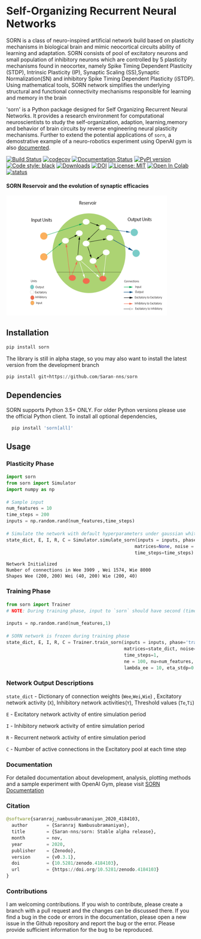 
# Self-Organizing Recurrent Neural Networks

SORN is a class of neuro-inspired artificial network build based on plasticity mechanisms in biological brain and mimic neocortical circuits ability of learning and adaptation. SORN consists of pool of excitatory neurons and small population of inhibitory neurons which are controlled by 5 plasticity mechanisms found in neocortex, namely Spike Timing Dependent Plasticity (STDP), Intrinsic Plasticity (IP), Synaptic Scaling (SS),Synaptic Normalization(SN) and inhibitory Spike Timing Dependent Plasticity (iSTDP). Using mathematical tools, SORN network simplifies the underlying structural and functional connectivity mechanisms responsible for learning and memory in the brain

'sorn' is a Python package designed for Self Organizing Recurrent Neural Networks. It provides a research environment for computational neuroscientists to study the self-organization, adaption, learning,memory and behavior of brain circuits by reverse engineering neural plasticity mechanisms. Further to extend the potential applications of `sorn`, a demostrative example of a neuro-robotics experiment using OpenAI gym is also [documented](https://self-organizing-recurrent-neural-networks.readthedocs.io/en/latest/usage.html).


[![Build Status](https://github.com/saran-nns/sorn/workflows/Build/badge.svg)](https://github.com/saran-nns/sorn/actions)
[![codecov](https://codecov.io/gh/Saran-nns/sorn/branch/master/graph/badge.svg)](https://codecov.io/gh/Saran-nns/sorn)
[![Documentation Status](https://readthedocs.org/projects/self-organizing-recurrent-neural-networks/badge/?version=latest)](https://self-organizing-recurrent-neural-networks.readthedocs.io/en/latest/?badge=latest)
[![PyPI version](https://badge.fury.io/py/sorn.svg)](https://badge.fury.io/py/sorn)
[![Code style: black](https://img.shields.io/badge/code%20style-black-000000.svg)](https://github.com/psf/black)
[![Downloads](https://pepy.tech/badge/sorn)](https://pepy.tech/project/sorn)
[![DOI](https://zenodo.org/badge/174756058.svg)](https://zenodo.org/badge/latestdoi/174756058)
[![License: MIT](https://img.shields.io/badge/License-MIT-yellow.svg)](https://opensource.org/licenses/MIT)
[![Open In Colab](https://colab.research.google.com/assets/colab-badge.svg)](https://colab.research.google.com/drive/164AKTA-iCVLq-iR-treLA_Y9keRYrQkH#scrollTo=Rt2YZptMtC14)
[![status](https://joss.theoj.org/papers/7dc447f7a0d17d774b59c8ee15c223c2/status.svg)](https://joss.theoj.org/papers/7dc447f7a0d17d774b59c8ee15c223c2)

<h4 align="Left">SORN Reservoir and the evolution of synaptic efficacies</h4>
<a href="url"><img src="https://raw.githubusercontent.com/Saran-nns/PySORN_0.1/master/v0.1.0/doc/images/SORN1.png" height="320" width="430"></a>

## Installation

```python
pip install sorn
```

The library is still in alpha stage, so you may also want to install the latest version from the development branch

```python
pip install git+https://github.com/Saran-nns/sorn
```

## Dependencies
SORN supports Python 3.5+ ONLY. For older Python versions please use the official Python client.
To install all optional dependencies,

```python
  pip install 'sorn[all]'
```
## Usage
### Plasticity Phase

```python
import sorn
from sorn import Simulator
import numpy as np

# Sample input
num_features = 10
time_steps = 200
inputs = np.random.rand(num_features,time_steps)

# Simulate the network with default hyperparameters under gaussian white noise
state_dict, E, I, R, C = Simulator.simulate_sorn(inputs = inputs, phase='plasticity',
                                                matrices=None, noise = True,
                                                time_steps=time_steps)

```
```
Network Initialized
Number of connections in Wee 3909 , Wei 1574, Wie 8000
Shapes Wee (200, 200) Wei (40, 200) Wie (200, 40)
```
### Training Phase
```python
from sorn import Trainer
# NOTE: During training phase, input to `sorn` should have second (time) dimension set to 1. ie., input shape should be (input_features,1).

inputs = np.random.rand(num_features,1)

# SORN network is frozen during training phase
state_dict, E, I, R, C = Trainer.train_sorn(inputs = inputs, phase='training',
                                            matrices=state_dict, noise= False,
                                            time_steps=1,
                                            ne = 100, nu=num_features,
                                            lambda_ee = 10, eta_stdp=0.001 )
```
### Network Output Descriptions
  `state_dict`  - Dictionary of connection weights (`Wee`,`Wei`,`Wie`) , Excitatory network activity (`X`), Inhibitory network activities(`Y`), Threshold values (`Te`,`Ti`)

  `E` - Excitatory network activity of entire simulation period

  `I` - Inhibitory network activity of entire simulation period

  `R` - Recurrent network activity of entire simulation period

  `C` - Number of active connections in the Excitatory pool at each time step

### Documentation
For detailed documentation about development, analysis, plotting methods and a sample experiment with OpenAI Gym, please visit [SORN Documentation](https://self-organizing-recurrent-neural-networks.readthedocs.io/en/latest/)

### Citation

```Python
@software{saranraj_nambusubramaniyan_2020_4184103,
  author       = {Saranraj Nambusubramaniyan},
  title        = {Saran-nns/sorn: Stable alpha release},
  month        = nov,
  year         = 2020,
  publisher    = {Zenodo},
  version      = {v0.3.1},
  doi          = {10.5281/zenodo.4184103},
  url          = {https://doi.org/10.5281/zenodo.4184103}
}
```

### Contributions
I am welcoming contributions. If you wish to contribute, please create a branch with a pull request and the changes can be discussed there.
If you find a bug in the code or errors in the documentation, please open a new issue in the Github repository and report the bug or the error. Please provide sufficient information for the bug to be reproduced.


